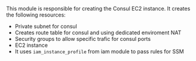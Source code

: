 This module is responsible for creating the Consul EC2 instance. It creates the following resources:

- Private subnet for consul
- Creates route table for consul and using dedicated enviroment NAT 
- Security groups to allow specific trafic for consul ports
- EC2 instance
- It uses `iam_instance_profile` from iam module to pass rules for SSM
